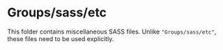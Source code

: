 # Groups/sass/etc

This folder contains miscellaneous SASS files. Unlike `"Groups/sass/etc"`, these files
need to be used explicitly.
